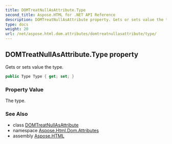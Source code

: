 ```yaml
---
title: DOMTreatNullAsAttribute.Type
second_title: Aspose.HTML for .NET API Reference
description: DOMTreatNullAsAttribute property. Gets or sets value the type
type: docs
weight: 20
url: /net/aspose.html.dom.attributes/domtreatnullasattribute/type/
---
```

## DOMTreatNullAsAttribute.Type property

Gets or sets value the type.

```csharp
public Type Type { get; set; }
```

### Property Value

The type.

### See Also

* class [DOMTreatNullAsAttribute](../)
* namespace [Aspose.Html.Dom.Attributes](../../domtreatnullasattribute/)
* assembly [Aspose.HTML](../../../)
